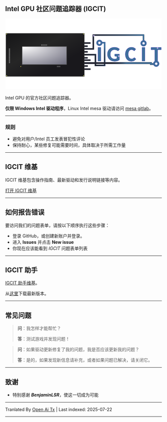 ## Intel GPU 社区问题追踪器 (IGCIT)

![igcit-logo.png](https://raw.githubusercontent.com/IGCIT/Intel-GPU-Community-Issue-Tracker-IGCIT/main/igcit-logo.png)

Intel GPU 的官方社区问题追踪器。

**仅限 Windows Intel 驱动程序**，Linux Intel mesa 驱动请访问 [mesa gitlab](https://gitlab.freedesktop.org/mesa/mesa/-/issues)。

---

### 规则

* 避免对用户/Intel 员工发表冒犯性评论
* 保持耐心，某些修复可能需要时间，具体取决于所需工作量

---

## IGCIT 维基

IGCIT 维基包含操作指南、最新驱动和发行说明链接等内容。

[打开 IGCIT 维基](https://github.com/IGCIT/Intel-GPU-Community-Issue-Tracker-IGCIT/wiki)

---

## 如何报告错误

要访问我们的问题表单，请按以下顺序执行这些步骤：

 * 登录 GitHub，或创建新账户并登录。
 * 进入 **Issues** 并点击 **New issue**
 * 你现在应该能看到 _IGCIT_ 问题表单列表

---

## IGCIT 助手

[IGCIT 助手维基](https://github.com/IGCIT/Intel-GPU-Community-Issue-Tracker-IGCIT/wiki/IGCIT-Helper)。

从[这里](https://github.com/IGCIT/IGCIT-Helper/releases)下载最新版本。

---

## 常见问题

> **问**：我怎样才能帮忙？
>
> **答**：测试游戏并发现问题！

> **问**：如果驱动更新修复了我的问题，我是否应该更新我的问题？
>
> **答**：是的，如果发现新信息请补充，或者如果问题已解决，请关闭它。

---

## 致谢

* 特别感谢 _**BenjaminLSR**_，使这一切成为可能



---


Tranlated By [Open Ai Tx](https://github.com/OpenAiTx/OpenAiTx) | Last indexed: 2025-07-22


---